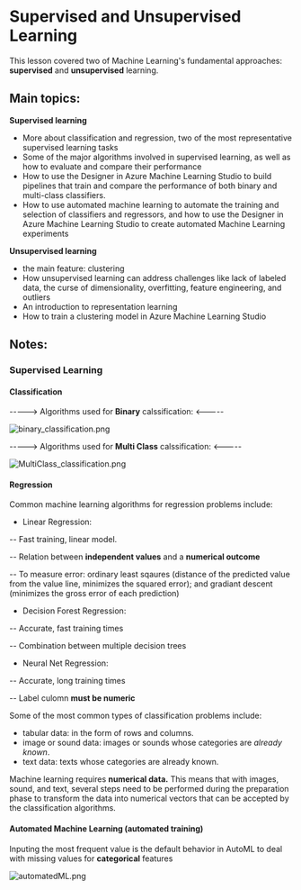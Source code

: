 # Supervised and Unsupervised Learning

This lesson covered two of Machine Learning's fundamental approaches: **supervised** and **unsupervised** learning.

## Main topics:

**Supervised learning**

- More about classification and regression, two of the most representative supervised learning tasks
- Some of the major algorithms involved in supervised learning, as well as how to evaluate and compare their performance
- How to use the Designer in Azure Machine Learning Studio to build pipelines that train and compare the performance of both binary and multi-class classifiers.
- How to use automated machine learning to automate the training and selection of classifiers and regressors, and how to use the Designer in Azure Machine Learning Studio to create automated Machine Learning experiments

**Unsupervised learning**

- the main feature: clustering
- How unsupervised learning can address challenges like lack of labeled data, the curse of dimensionality, overfitting, feature engineering, and outliers
- An introduction to representation learning
- How to train a clustering model in Azure Machine Learning Studio

## Notes:

### Supervised Learning
 
#### Classification

----->  Algorithms used for ****Binary**** calssification:   <-----

![binary_classification.png](attachment:binary_classification.png)

----->  Algorithms used for ****Multi Class**** calssification:      <-----

![MultiClass_classification.png](attachment:MultiClass_classification.png)


#### Regression

Common machine learning algorithms for regression problems include:

- Linear Regression: 

-- Fast training, linear model. 

-- Relation between ****independent values**** and a ****numerical outcome****

-- To measure error: ordinary least sqaures (distance of the predicted value from the value line, minimizes the squared error); and gradiant descent (minimizes the gross error of each prediction)

- Decision Forest Regression: 

-- Accurate, fast training times

-- Combination between multiple decision trees

- Neural Net Regression: 

-- Accurate, long training times

-- Label culomn ****must be numeric**** 


Some of the most common types of classification problems include:

- tabular data: in the form of rows and columns.
- image or sound data: images or sounds whose categories are *already known*.
- text data: texts whose categories are already known.

Machine learning requires ****numerical data.**** This means that with images, sound, and text, several steps need to be performed during the preparation phase to transform the data into numerical vectors that can be accepted by the classification algorithms.

#### Automated Machine Learning (automated training)

Inputing the most frequent value is the default behavior in AutoML to deal with missing values for ****categorical**** features

![automatedML.png](attachment:automatedML.png)
